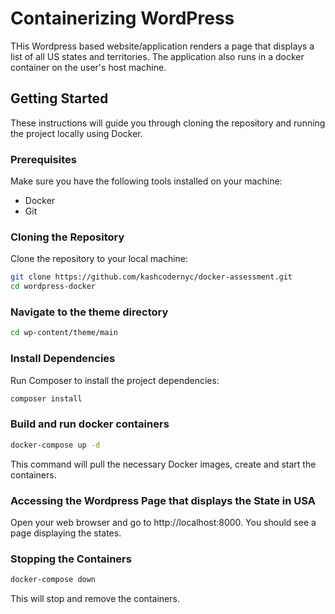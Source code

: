 # Containerizing WordPress 

THis Wordpress based website/application renders a page that displays a list of all US states and territories. The application also runs in a docker container on the user's host machine.

## Getting Started

These instructions will guide you through cloning the repository and running the project locally using Docker.

### Prerequisites

Make sure you have the following tools installed on your machine:

- Docker
- Git

### Cloning the Repository

Clone the repository to your local machine:

```bash
git clone https://github.com/kashcodernyc/docker-assessment.git
cd wordpress-docker
```
### Navigate to the theme directory

```bash
cd wp-content/theme/main
```

### Install Dependencies

Run Composer to install the project dependencies:

```bash
composer install
```
### Build and run docker containers

```bash
docker-compose up -d
```
This command will pull the necessary Docker images, create and start the containers.

### Accessing the Wordpress Page that displays the State in USA
Open your web browser and go to http://localhost:8000. You should see a page displaying the states.

### Stopping the Containers

```bash
docker-compose down
```
This will stop and remove the containers.




